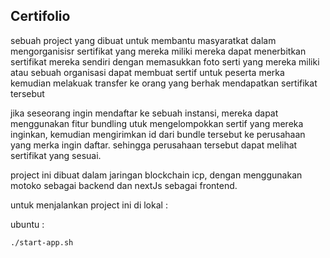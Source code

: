## Certifolio

sebuah project yang dibuat untuk membantu masyaratkat dalam mengorganisisr sertifikat yang mereka miliki
mereka dapat menerbitkan sertifikat mereka sendiri dengan memasukkan foto serti yang mereka miliki
atau sebuah organisasi dapat membuat sertif untuk peserta merka kemudian melakuak transfer ke orang
yang berhak mendapatkan sertifikat tersebut

jika seseorang ingin mendaftar ke sebuah instansi, mereka dapat menggunakan fitur bundling utuk mengelompokkan
sertif yang mereka inginkan, kemudian mengirimkan id dari bundle tersebut ke perusahaan yang merka ingin daftar.
sehingga perusahaan tersebut dapat melihat sertifikat yang sesuai.

project ini dibuat dalam jaringan blockchain icp, dengan menggunakan motoko sebagai backend
dan nextJs sebagai frontend.

untuk menjalankan project ini di lokal :

ubuntu : 

`./start-app.sh`
